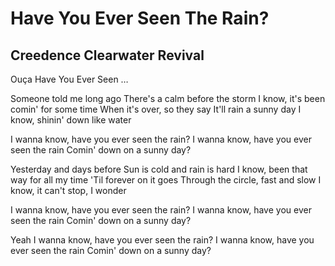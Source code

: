 # Have You Ever Seen The Rain?
## Creedence Clearwater Revival

Ouça Have You Ever Seen …
 
Someone told me long ago
There's a calm before the storm
I know, it's been comin' for some time
When it's over, so they say
It'll rain a sunny day
I know, shinin' down like water

I wanna know, have you ever seen the rain?
I wanna know, have you ever seen the rain
Comin' down on a sunny day?

Yesterday and days before
Sun is cold and rain is hard
I know, been that way for all my time
'Til forever on it goes
Through the circle, fast and slow
I know, it can't stop, I wonder

I wanna know, have you ever seen the rain?
I wanna know, have you ever seen the rain
Comin' down on a sunny day?

Yeah
I wanna know, have you ever seen the rain?
I wanna know, have you ever seen the rain
Comin' down on a sunny day?